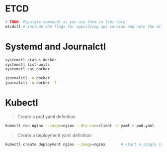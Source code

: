 # ETCD
```bash
# TODO: Populate commands as you use them in labs here
etcdctl # include the flags for specifying api version and note the differences
```

# Systemd and Journalctl
```bash
systemctl status docker
systemctl list-units
systemctl cat docker

journalctl -u docker
journalctl -u docker -f
```

# Kubectl
> Create a pod yaml definition
```bash
kubectl run nginx --image=nginx --dry-run=client -o yaml > pod.yaml
```
> Create a deployment yaml definition
```bash
kubectl create deployment nginx --image=nginx       # start a single instance of nginx
```